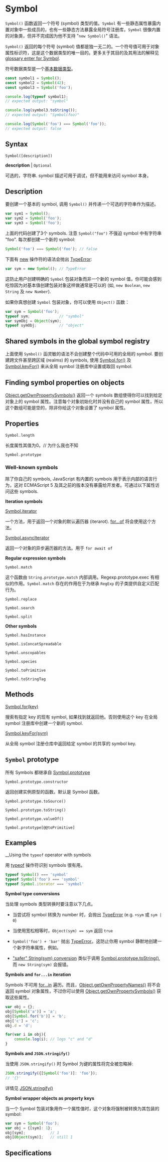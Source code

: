 # Symbol

`Symbol()` 函数返回一个符号 (symbol) 类型的值。`Symbol` 有一些静态属性暴露内置对象中一些成员的，也有一些静态方法暴露全局符号注册库，`Symbol` 很像内置的对象类，但并不完成因为他不支持 "`new Symbol()`" 语法。

<!-- Symbol 应该是个函数，但不是构造函数，只有静态属性和静态方法。为什么不把 Symbol 变成静态类呢？-->

`Symbol()` 返回的每个符号 (symbol) 值都是独一无二的。一个符号值可用于对象属性标识符，这是这个数据类型的唯一目的。更多关于其目的及其用法的解释见 [glossary enter for Symbol](https://developer.mozilla.org/en-US/docs/Glossary/Symbol).

符号数据类型是一个[基本数据类型](https://developer.mozilla.org/en-US/docs/Glossary/Primitive)。

```js
const symbol1 = Symbol();
const symbol2 = Symbol(42);
const symbol3 = Symbol('foo');

console.log(typeof symbol1);
// expected output: "symbol"

console.log(symbol3.toString());
// expected output: "Symbol(foo)"

console.log(Symbol('foo') === Symbol('foo'));
// expected output: false
```

## Syntax

```
Symbol([description])
```

__description__ | `Optional`

可选的，字符串. symbol 描述可用于调试，但不能用来访问 symbol 本身。

## Description

要创建一个基本的 symbol, 调用 `Symbol()` 并传递一个可选的字符串作为描述。

```js
var sym1 = Symbol();
var sym2 = Symbol('foo');
var sym3 = Symbol('foo');
```

上面的代码创建了3个 symbols. 注意 `Symbol("foo")` 不强迫 symbol 中有字符串 "foo". 每次都创建一个新的 symbol:

```js
Symbol('foo') === Symbol('foo'); // false
```

下面有 [new](https://developer.mozilla.org/en-US/docs/Web/JavaScript/Reference/Operators/new) 操作符的语法会抛出 [TypeError](https://developer.mozilla.org/en-US/docs/Web/JavaScript/Reference/Global_Objects/TypeError):

```js
var sym = new Symbol(); // TypeError
```

这防止用户创建明确的 `Symbol` 包装对象而非一个新的 symbol 值，你可能会感到吃惊因为对基本值创建包装对象这样做通常是可以的 (如, `new Boolean`, `new String` 及 `new Number`).

如果你真想创建 `Symbol` 包装对象，你可以使用 `Object()` 函数：

```js
var sym = Symbol('foo');
typeof sym;             // "symbol"
var symObj = Object(sym);
typeof symObj;          // "object"
```

## Shared symbols in the global symbol registry

上面使用 `Symbol()` 函灵敏的语法不会创建整个代码中可用的全局的 symbol. 要创建跨文件甚至跨区域 (realms) 的 symbols, 使用 [Symbol.for()]() 及 [Symbol.keyFor()]() 来从全局 symbol 注册库中设置或取回 symbol.

## Finding symbol properties on objects

[Object.getOwnPropertySymbols()]() 返回一个 symbols 数组使得你可以找到给定对象上的 symbol 属性。注意每个对象初始化时并没有自己的 symbol 属性，所以这个数组可能是空的，除非你给这个对象设置了 symbol 属性。

## Properties

`Symbol.length`

长度属性其值为0。// 为什么我也不知

`Symbol.prototype`

### Well-known symbols

除了你自己的 symbols, JavaScript 有内置的 symbols 用于表示内部的语言行为，这对 ECMAScript 5 及其之前的版本没有暴露给开发者。可通过以下属性访问这些 symbols.

__Iteration symbols__

[Symbol.iterator](https://developer.mozilla.org/en-US/docs/Web/JavaScript/Reference/Global_Objects/Symbol/iterator)

一个方法，用于返回一个对象的默认遍历器 (iterarot). [for...of](https://developer.mozilla.org/en-US/docs/Web/JavaScript/Reference/Statements/for...of) 将会使用这个方法。

[Symbol.asyncIterator](https://developer.mozilla.org/en-US/docs/Web/JavaScript/Reference/Global_Objects/Symbol/asyncIterator)

返回一个对象的异步遍历器的方法。用于 `for await of`

__Regular expression symbols__

`Symbol.match`

这个函数由 `String.prototype.match` 内部调用。Regexp.prototype.exec 有相似的作用。`Symbol.match` 存在的作用在于为继承 `RegExp` 的子类提供自定义匹配行为。

`Symbol.replace`

`Symbol.search`

`Symbol.split`

__Other symbols__

`Symbol.hasInstance`

`Symbol.isConcatSpreadable`

`Symbol.unscopables`

`Symbol.species`

`Symbol.toPrimitive`

`Symbol.toStringTag`

## Methods

[Symbol.for(key)](https://developer.mozilla.org/en-US/docs/Web/JavaScript/Reference/Global_Objects/Symbol/for)

搜索有指定 key 的现有 symbol, 如果找到就返回他。否则使用这个 key 在全局 symbol 注册库中创建一个新的 symbol.

[Symbol.keyFor(sym)](https://developer.mozilla.org/en-US/docs/Web/JavaScript/Reference/Global_Objects/Symbol/keyFor)

从全局 symbol 注册仓库中返回给定 symbol 的共享的 symbol key.

## `Symbol` prototype

所有 Symbols 都继承自 [Symbol.prototype](https://developer.mozilla.org/en-US/docs/Web/JavaScript/Reference/Global_Objects/Symbol/prototype)

`Symbol.prototype.constructor`

返回创建实例原型的函数。默认是 Symbol 函数。

`Symbol.prototype.toSource()`

`Symbol.prototype.toString()`

`Symbol.prototype.valueOf()`

`Symbol.prototype[@@toPrimitive]`

## Examples

__Using the `typeof` operator with symbols

用 [typeof]() 操作符识别 symbols 很有用。

```js
typeof Symbol() === 'symbol'
typeof Symbol('foo') === 'symbol'
typeof Symbol.iterator === 'symbol'
```

__Symbol type conversions__

当处理 symbols 类型转换时要注意以下几点。

- 当尝试将 symbol 转换为 number 时，会抛出 [TypeError](https://developer.mozilla.org/en-US/docs/Web/JavaScript/Reference/Global_Objects/TypeError) (e.g. `+sym` 或 `sym | 0`)

- 当使用宽松相等时，`Object(sym) == sym` 返回 `true`

- `Symbol('foo') + 'bar'` 抛出 [TypeError](https://developer.mozilla.org/en-US/docs/Web/JavaScript/Reference/Global_Objects/TypeError)。这防止你用 symbol 静默地创建一个新字符串属性，例如。

- ["safer" String(sym) conversion](https://developer.mozilla.org/en-US/docs/Web/JavaScript/Reference/Global_Objects/String#String_conversion) 类似于调用 [Symbol.prototype.toString()](), 而 `new String(sym)` 会报错。


__Symbols and `for...in` iteration__

Symbols 不可用 [for...in](https://developer.mozilla.org/en-US/docs/Web/JavaScript/Reference/Statements/for...in) 遍历。而且，[Object.getOwnPropertyNames()](https://developer.mozilla.org/en-US/docs/Web/JavaScript/Reference/Global_Objects/Object/getOwnPropertyNames) 将不会返回 symbol 对象属性，不过你可以使用 [Object.getOwnPropertySymbols()](https://developer.mozilla.org/en-US/docs/Web/JavaScript/Reference/Global_Objects/Object/getOwnPropertySymbols) 获取这些属性。

```js
var obj = {};
obj[Symbol('a')] = 'a';
obj[Symbol.for('b')] = 'b';
obj['c'] = 'c';
obj.d = 'd';

for(var i in obj){
    console.log(i); // logs "c" and "d"
}
```

__Symbols and `JSON.stringify()`__

当使用 `JSON.stringify()` 时 Symbol 为键的属性将完全被忽略掉:

```js
JSON.stringify({[Symbol('foo')]: 'foo'});
// '{}'
```

详情见 [JSON.stringify()](https://developer.mozilla.org/en-US/docs/Web/JavaScript/Reference/Global_Objects/JSON/stringify)

__Symbol wrapper objects as property keys__

当一个 Symbol 包装对象用作一个属性值时，这个对象将强制被转换为其包装的 symbol:

```js
var sym = Symbol('foo');
var obj = {[sym]: 1};
obj[sym];           // 1
obj[Object(sym)];   // still 1
```

## Specifications

